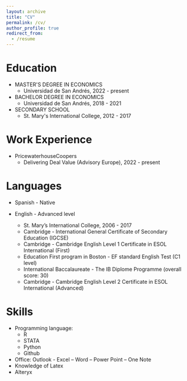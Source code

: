 ```yaml
---
layout: archive
title: "CV"
permalink: /cv/
author_profile: true
redirect_from:
  - /resume
---
```

Education
======

* MASTER'S DEGREE IN ECONOMICS 
    * Universidad de San Andrés, 2022 - present
* BACHELOR DEGREE IN ECONOMICS 
    * Universidad de San Andrés, 2018 - 2021
* SECONDARY SCHOOL
    * St. Mary's International College, 2012 - 2017

Work Experience
======
* PricewaterhouseCoopers
    * Delivering Deal Value (Advisory Europe), 2022 - present   

Languages
======
* Spanish - Native

* English - Advanced level
  * St. Mary’s International College, 2006 - 2017
  * Cambridge - International General Certificate of Secondary Education
(IGCSE)
  * Cambridge - Cambridge English Level 1 Certificate in ESOL International
(First)
  * Education First program in Boston - EF standard English Test (C1 level) 
  * International Baccalaureate - The IB Diplome Programme (overall score: 30)
  * Cambridge - Cambridge English Level 2 Certificate in ESOL International
(Advanced)

  
Skills
======
* Programming language:
  * R
  * STATA
  * Python
  * Github
* Office: Outlook - Excel – Word – Power Point – One Note
* Knowledge of Latex
* Alteryx 
